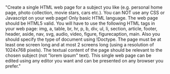 "Create a single HTML web page for a subject you like (e.g. personal home page, photo collection, movie stars, cars etc.). 
You can NOT use any CSS or Javascript on your web page! Only basic HTML language.
The web page should be HTML5 valid. You will have to use the following HTML tags in your web page: img, a, table, br, hr, p, b, div, ul, li, section, article, footer, header, aside, nav, svg, audio, video, figure, figurecaption, main.
Also you should specify the type of document using !Doctype. The page must be at least one screen long and at most 2 screens long (using a resolution of 1024x768 pixels). The textual content of the page should be relevant to the chosen subject (not "lorem ipsum" text). This single web page can be edited using any editor you want and can be presented on any browser you prefer."
